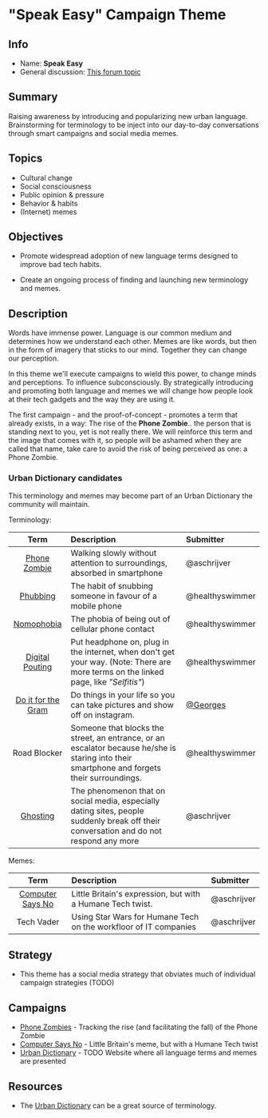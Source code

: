 # "Speak Easy" Campaign Theme

<!-- Please fill in the information below each header according to the instructions.

       - Do NOT remove section headers. Instead add the placeholder text if the section is not needed.
       - You can leave the comments. They can be helpful when editing the issue later on.
       - Replace brackets with appropriate information (unless part of a link), leaving formatting intact.
       - The non-comments texts below provide examples, unless they are placeholder text

    Note: You will not be wasting your time documenting all this. The information in this issue
             should be copied to the Theme README.md after your feedback is incorporated.
-->

## Info 

<!-- Provide short name that reflects the gist of the theme, used as working title.
      Also add the link to community forum topic that is used for general discussion. -->

- Name: **Speak Easy**
- General discussion: [This forum topic](https://community.humanetech.com/t/speak-easy-campaign-theme-introducing-language-to-change-habits-and-culture/2786)

## Summary 

<!-- Clear and concise explanation in 1-3 lines of text -->

Raising awareness by introducing and popularizing new urban language. Brainstorming for terminology to be inject into our day-to-day conversations through smart campaigns and social media memes.

## Topics

<!-- Bullet list with (humane) tech topics and/or harms that are targeted -->

- Cultural change
- Social consciousness
- Public opinion & pressure
- Behavior & habits
- (Internet) memes

## Objectives

<!-- Bullet list of what to achieve with the campaigns in this theme, separated by empty lines. -->

- Promote widespread adoption of new language terms designed to improve bad tech habits.

- Create an ongoing process of finding and launching new terminology and memes.

## Description

<!-- A longer, more elaborate description (one or more paragraphs of text) -->

Words have immense power. Language is our common medium and determines how we understand each other. Memes are like words, but then in the form of imagery that sticks to our mind. Together they can change our perception.

In this theme we'll execute campaigns to wield this power, to change minds and perceptions. To influence subconsciously. By strategically introducing and promoting both language and memes we will change how people look at their tech gadgets and the way they are using it.

The first campaign - and the proof-of-concept - promotes a term that already exists, in a way: The rise of the **Phone Zombie**.. the person that is standing next to you, yet is not really there. We will reinforce this term and the image that comes with it, so people will be ashamed when they are called that name, take care to avoid the risk of being perceived as one: a Phone Zombie.

### Urban Dictionary candidates

This terminology and memes may become part of an Urban Dictionary the community will maintain.

Terminology:

| Term | Description | Submitter |
| :---: | :--- | :--- |
| [Phone Zombie](https://en.wikipedia.org/wiki/Smartphone_zombie) | Walking slowly without attention to surroundings, absorbed in smartphone | @aschrijver |
| [Phubbing](https://en.m.wikipedia.org/wiki/Phubbing) | The habit of snubbing someone in favour of a mobile phone | @healthyswimmer |
| [Nomophobia](https://en.m.wikipedia.org/wiki/Nomophobia) | The phobia of being out of cellular phone contact | @healthyswimmer |
| [Digital Pouting](https://www.indiatoday.in/education-today/gk-current-affairs/story/do-you-have-digital-technology-addiction-9-terms-that-you-need-to-know-1320051-2018-08-21) | Put headphone on, plug in the internet, when don't get your way. (Note: There are more terms on the linked page, like _"Selfitis"_) | @healthyswimmer |
| [Do it for the Gram](https://www.urbandictionary.com/define.php?term=do%20it%20for%20the%20gram) | Do things in your life so you can take pictures and show off on instagram. | [@Georges](https://community.humanetech.com/u/georges/summary) |
| Road Blocker | Someone that blocks the street, an entrance, or an escalator because he/she is staring into their smartphone and forgets their surroundings. | @healthyswimmer |
| [Ghosting](https://community.humanetech.com/t/speak-easy-campaign-theme-introducing-language-to-change-habits-and-culture/2786/6) | The phenomenon that on social media, especially dating sites, people suddenly break off their conversation and do not respond any more | @aschrijver |

Memes:

| Term | Description | Submitter |
| :---: | :--- | :--- |
| [Computer Says No](https://en.wikipedia.org/wiki/Computer_says_no) | Little Britain's expression, but with a Humane Tech twist. | @aschrijver |
| Tech Vader | Using Star Wars for Humane Tech on the workfloor of IT companies | @aschrijver |

## Strategy

<!-- (optional) If there is a common strategy, outline it here (one or more paragraphs of text, use formatting - like lists - where appropriate). Leave the placeholder text if this section is not needed. -->

- This theme has a social media strategy that obviates much of individual campaign strategies (TODO)

## Campaigns

<!-- Hyperlinked ToC to past, ongoing and future campaigns. Update this later to reflect changes. -->

- [Phone Zombies](campaigns/phone-zombies/README.md) - Tracking the rise (and facilitating the fall) of the Phone Zombie
- [Computer Says No](campaigns/computer-says-no/README.md) - Little Britain's meme, but with a Humane Tech twist
- [Urban Dictionary](campaigns/urban-dictionary/README.md) - TODO Website where all language terms and memes are presented

## Resources

<!-- (optional) Links to relevant folders, files and external information, or leave the placeholder text. -->

- The [Urban Dictionary](https://www.urbandictionary.com/) can be a great source of terminology.
